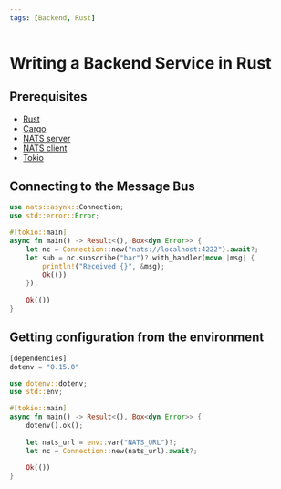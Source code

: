 ```yaml
---
tags: [Backend, Rust]
---
```

# Writing a Backend Service in Rust

## Prerequisites

* [Rust](https://www.rust-lang.org/tools/install)
* [Cargo](https://doc.rust-lang.org/cargo/getting-started/installation.html)
* [NATS server](https://docs.nats.io/nats-server/installation)
* [NATS client](https://docs.rs/nats/0.8.0/nats/)
* [Tokio](https://docs.rs/tokio/1.9.0/tokio/)


## Connecting to the Message Bus

[//]: # (Connect to NATS server and subscribe to a subject using standard Rust NATS.io client)
```rust
use nats::asynk::Connection;
use std::error::Error;

#[tokio::main]
async fn main() -> Result<(), Box<dyn Error>> {
	let nc = Connection::new("nats://localhost:4222").await?;
	let sub = nc.subscribe("bar")?.with_handler(move |msg| {
		println!("Received {}", &msg);
		Ok(())
	});
	
	Ok(())
}
```

## Getting configuration from the environment

[//]: # (Get configuration from the environment using the dotenv crate)

```rust
[dependencies]
dotenv = "0.15.0"
```

[//]: # (Get configuration from the environment using the dotenv crate)
```rust
use dotenv::dotenv;
use std::env;

#[tokio::main]
async fn main() -> Result<(), Box<dyn Error>> {
	dotenv().ok();
	
	let nats_url = env::var("NATS_URL")?;
	let nc = Connection::new(nats_url).await?;
	
	Ok(())
}
```
